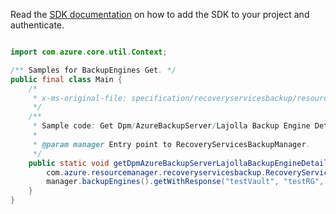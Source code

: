 Read the [SDK documentation](https://github.com/Azure/azure-sdk-for-java/blob/azure-resourcemanager-recoveryservicesbackup_1.0.0-beta.2/sdk/recoveryservicesbackup/azure-resourcemanager-recoveryservicesbackup/README.md) on how to add the SDK to your project and authenticate.

```java

import com.azure.core.util.Context;

/** Samples for BackupEngines Get. */
public final class Main {
    /*
     * x-ms-original-file: specification/recoveryservicesbackup/resource-manager/Microsoft.RecoveryServices/stable/2021-07-01/examples/Dpm/BackupEngines_Get.json
     */
    /**
     * Sample code: Get Dpm/AzureBackupServer/Lajolla Backup Engine Details.
     *
     * @param manager Entry point to RecoveryServicesBackupManager.
     */
    public static void getDpmAzureBackupServerLajollaBackupEngineDetails(
        com.azure.resourcemanager.recoveryservicesbackup.RecoveryServicesBackupManager manager) {
        manager.backupEngines().getWithResponse("testVault", "testRG", "testServer", null, null, Context.NONE);
    }
}
```
